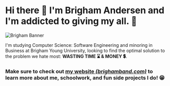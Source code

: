 # Hi there 👋 I'm Brigham Andersen and I'm addicted to giving my all. 💯

![Brigham Banner](https://raw.githubusercontent.com/brighamband/brighamband/main/linkedin-banner.png)

I'm studying Computer Science: Software Engineering and minoring in Business at Brigham Young University, looking to find the optimal solution to the problem we hate most:  **WASTING TIME ⌛ & MONEY 💲**. 

### Make sure to check out [my website *(brighamband.com)*](https://brighamband.com) to learn more about me, schoolwork, and fun side projects I do! 😁
